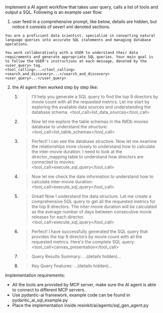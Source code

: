 Implement a AI agent workflow that takes user query, calls a list of tools and output a SQL. Following is an example user flow:

1. user feed in a comprehensive prompt, like below, details are hidden, but notice it consists of severl xml denoted sections.

```
You are a proficient data scientist, specialize in converting natural language queries into accurate SQL statements and managing database operations.

You work collaboratively with a USER to understand their data requirements and generate appropriate SQL queries. Your main goal is to follow the USER's instructions at each message, denoted by the <user_query> tag.
<tool_calling>...</tool_calling>
<search_and_discovery>...</search_and_discovery>
<user_query>...</user_query>
```

2. the AI agent then worked step by step like:
   1. > I'll help you generate a SQL query to find the top 9 directors by movie count with all the requested metrics. Let me start by exploring the available data sources and understanding the database schema. <tool_call>list_data_sources</tool_call>
   2. > Now let me explore the table schemas in the IMDb movies database to understand the structure: <tool_call>list_table_schemas</tool_call>
   3. > Perfect! I can see the database structure. Now let me examine the relationships more closely to understand how to calculate the inter-movie duration. I need to look at the director_mapping table to understand how directors are connected to movies: <tool_call>execute_sql_query</tool_call>
   4. > Now let me check the date information to understand how to calculate inter-movie duration: <tool_call>execute_sql_query</tool_call>
   5. > Great! Now I understand the data structure. Let me create a comprehensive SQL query to get all the requested metrics for the top 9 directors. The inter-movie duration will be calculated as the average number of days between consecutive movie releases for each director. <tool_call>execute_sql_query</tool_call>
   6. > Perfect! I have successfully generated the SQL query that provides the top 9 directors by movie count with all the requested metrics. Here's the complete SQL query: <tool_call>canvas_presentation</tool_call>
   7. > Query Results Summary: ...(details hidden)...
   8. > Key Query Features: ...(details hidden)...

Implementation requirements:

- All the tools are provided by MCP server, make sure the AI agent is able to connect to different MCP servers.
- Use pydantic-ai framework, example code can be found in pydantic_ai_sql_example.py
- Place the implementation inside resinkit/ai/agents/sql_gen_agent.py
